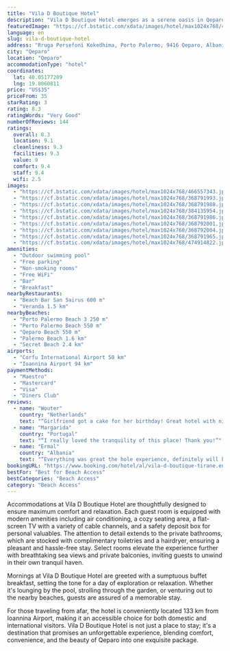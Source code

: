```yaml
---
title: "Vila D Boutique Hotel"
description: "Vila D Boutique Hotel emerges as a serene oasis in Qeparo, offering guests an exceptional retreat with its seasonal outdoor swimming pool, meticulously maintained garden, and a welcoming shared lounge and bar."
featuredImage: "https://cf.bstatic.com/xdata/images/hotel/max1024x768/466557343.jpg?k=8d379e8affc5fddeefd6298f794654969d1e637c3c0e4be483159eacb4188b81&o=&hp=1"
language: en
slug: vila-d-boutique-hotel
address: "Rruga Persefoni Kokedhima, Porto Palermo, 9416 Qeparo, Albania"
city: "Qeparo"
location: "Qeparo"
accommodationType: "hotel"
coordinates:
  lat: 40.05177209
  lng: 19.8060811
price: "US$35"
priceFrom: 35
starRating: 3
rating: 8.3
ratingWords: "Very Good"
numberOfReviews: 144
ratings:
  overall: 8.3
  location: 9.1
  cleanliness: 9.3
  facilities: 9.3
  value: 9
  comfort: 9.4
  staff: 9.4
  wifi: 2.5
images:
  - "https://cf.bstatic.com/xdata/images/hotel/max1024x768/466557343.jpg?k=8d379e8affc5fddeefd6298f794654969d1e637c3c0e4be483159eacb4188b81&o=&hp=1"
  - "https://cf.bstatic.com/xdata/images/hotel/max1024x768/368791993.jpg?k=dc955449b01c21096d7dcecf9b05a453ba12d197bf5969ec07366448ffaf1be7&o=&hp=1"
  - "https://cf.bstatic.com/xdata/images/hotel/max1024x768/368791988.jpg?k=a6dfc468ea4bf2599d8ca009724c997b8048181d14e825b32f078e3a290ede95&o=&hp=1"
  - "https://cf.bstatic.com/xdata/images/hotel/max1024x768/384135954.jpg?k=bfc133fb6f020428d926428ed8e1c1cc67ab8992e8d009a8cea43eb4591903ce&o=&hp=1"
  - "https://cf.bstatic.com/xdata/images/hotel/max1024x768/368791986.jpg?k=8ffa72ae197b0e45c91b48b9a8c9648dbf85a2d9b88ea7eeaaf5f388df688c57&o=&hp=1"
  - "https://cf.bstatic.com/xdata/images/hotel/max1024x768/368792001.jpg?k=155b426ff7ce060338f3d1e34f21a477c70bcdf7a1a37b76001758fbe5e7205d&o=&hp=1"
  - "https://cf.bstatic.com/xdata/images/hotel/max1024x768/368792004.jpg?k=c95e4a6f96e11616af9082ca09df1564e7b2ffee8389491d70831ebe2e0aa2c0&o=&hp=1"
  - "https://cf.bstatic.com/xdata/images/hotel/max1024x768/368791965.jpg?k=d0b88ce79e8d5681a7710b748ff2e887b7f6b39120a8fc9722ea25a229bcdc72&o=&hp=1"
  - "https://cf.bstatic.com/xdata/images/hotel/max1024x768/474914822.jpg?k=539358ad66b058c51e89c00148c9791d36c4739c672d4fbe500399ae474718d6&o=&hp=1"
amenities:
  - "Outdoor swimming pool"
  - "Free parking"
  - "Non-smoking rooms"
  - "Free WiFi"
  - "Bar"
  - "Breakfast"
nearbyRestaurants:
  - "Beach Bar San Sairus 600 m"
  - "Veranda 1.5 km"
nearbyBeaches:
  - "Porto Palermo Beach 3 250 m"
  - "Porto Palermo Beach 550 m"
  - "Qeparo Beach 550 m"
  - "Palermo Beach 1.6 km"
  - "Secret Beach 2.4 km"
airports:
  - "Corfu International Airport 50 km"
  - "Ioannina Airport 94 km"
paymentMethods:
  - "Maestro"
  - "Mastercard"
  - "Visa"
  - "Diners Club"
reviews:
  - name: "Wouter"
    country: "Netherlands"
    text: "“Girlfriend got a cake for her birthday! Great hotel with nice pool and view with a cosy atmosphere/vibe!”"
  - name: "Margarida"
    country: "Portugal"
    text: "“I really loved the tranquility of this place! Thank you!”"
  - name: "Ermal"
    country: "Albania"
    text: "“Everything was great the hole experience, definitely will book again in the future. The room was clean the bed was very comfortable and the view form the balcony was superb. The breakfast was very nice.”"
bookingURL: "https://www.booking.com/hotel/al/vila-d-boutique-tirane.en-gb.html?aid=8035640"
bestFor: "Best for Beach Access"
bestCategories: "Beach Access"
category: "Beach Access"
---
```


Accommodations at Vila D Boutique Hotel are thoughtfully designed to ensure maximum comfort and relaxation. Each guest room is equipped with modern amenities including air conditioning, a cozy seating area, a flat-screen TV with a variety of cable channels, and a safety deposit box for personal valuables. The attention to detail extends to the private bathrooms, which are stocked with complimentary toiletries and a hairdryer, ensuring a pleasant and hassle-free stay. Select rooms elevate the experience further with breathtaking sea views and private balconies, inviting guests to unwind in their own tranquil haven.

Mornings at Vila D Boutique Hotel are greeted with a sumptuous buffet breakfast, setting the tone for a day of exploration or relaxation. Whether it's lounging by the pool, strolling through the garden, or venturing out to the nearby beaches, guests are assured of a memorable stay.

For those traveling from afar, the hotel is conveniently located 133 km from Ioannina Airport, making it an accessible choice for both domestic and international visitors. Vila D Boutique Hotel is not just a place to stay; it's a destination that promises an unforgettable experience, blending comfort, convenience, and the beauty of Qeparo into one exquisite package.